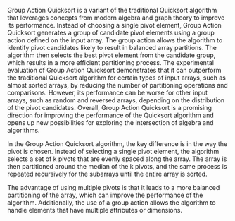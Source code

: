 Group Action Quicksort is a variant of the traditional Quicksort algorithm
that leverages concepts from modern algebra and graph theory to improve
its performance. Instead of choosing a single pivot element, Group Action
Quicksort generates a group of candidate pivot elements using a group action
defined on the input array. The group action allows the algorithm to identify
pivot candidates likely to result in balanced array partitions. The algorithm
then selects the best pivot element from the candidate group, which results in
a more efficient partitioning process. The experimental evaluation of Group
Action Quicksort demonstrates that it can outperform the traditional Quicksort
algorithm for certain types of input arrays, such as almost sorted arrays, by
reducing the number of partitioning operations and comparisons. However, its
performance can be worse for other input arrays, such as random and reversed
arrays, depending on the distribution of the pivot candidates. Overall, Group
Action Quicksort is a promising direction for improving the performance of the
Quicksort algorithm and opens up new possibilities for exploring the intersection
of algebra and algorithms.

In the Group Action Quicksort algorithm, the key difference is in the way the pivot is chosen. Instead of selecting a single pivot element, the algorithm selects a set of k pivots that are evenly spaced along the array. The array is then partitioned around the median of the k pivots, and the same process is repeated recursively for the subarrays until the entire array is sorted.

The advantage of using multiple pivots is that it leads to a more balanced partitioning of the array, which can improve the performance of the algorithm. Additionally, the use of a group action allows the algorithm to handle elements that have multiple attributes or dimensions.
